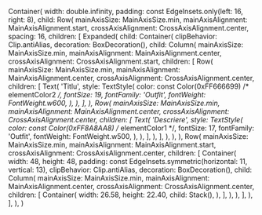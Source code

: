 Container(
    width: double.infinity,
    padding: const EdgeInsets.only(left: 16, right: 8),
    child: Row(
        mainAxisSize: MainAxisSize.min,
        mainAxisAlignment: MainAxisAlignment.start,
        crossAxisAlignment: CrossAxisAlignment.center,
        spacing: 16,
        children: [
            Expanded(
                child: Container(
                    clipBehavior: Clip.antiAlias,
                    decoration: BoxDecoration(),
                    child: Column(
                        mainAxisSize: MainAxisSize.min,
                        mainAxisAlignment: MainAxisAlignment.center,
                        crossAxisAlignment: CrossAxisAlignment.start,
                        children: [
                            Row(
                                mainAxisSize: MainAxisSize.min,
                                mainAxisAlignment: MainAxisAlignment.center,
                                crossAxisAlignment: CrossAxisAlignment.center,
                                children: [
                                    Text(
                                        'Titlu',
                                        style: TextStyle(
                                            color: const Color(0xFF666699) /* elementColor2 */,
                                            fontSize: 19,
                                            fontFamily: 'Outfit',
                                            fontWeight: FontWeight.w600,
                                        ),
                                    ),
                                ],
                            ),
                            Row(
                                mainAxisSize: MainAxisSize.min,
                                mainAxisAlignment: MainAxisAlignment.center,
                                crossAxisAlignment: CrossAxisAlignment.center,
                                children: [
                                    Text(
                                        'Descriere',
                                        style: TextStyle(
                                            color: const Color(0xFF8A8AA8) /* elementColor1 */,
                                            fontSize: 17,
                                            fontFamily: 'Outfit',
                                            fontWeight: FontWeight.w500,
                                        ),
                                    ),
                                ],
                            ),
                        ],
                    ),
                ),
            ),
            Row(
                mainAxisSize: MainAxisSize.min,
                mainAxisAlignment: MainAxisAlignment.start,
                crossAxisAlignment: CrossAxisAlignment.center,
                children: [
                    Container(
                        width: 48,
                        height: 48,
                        padding: const EdgeInsets.symmetric(horizontal: 11, vertical: 13),
                        clipBehavior: Clip.antiAlias,
                        decoration: BoxDecoration(),
                        child: Column(
                            mainAxisSize: MainAxisSize.min,
                            mainAxisAlignment: MainAxisAlignment.center,
                            crossAxisAlignment: CrossAxisAlignment.center,
                            children: [
                                Container(
                                    width: 26.58,
                                    height: 22.40,
                                    child: Stack(),
                                ),
                            ],
                        ),
                    ),
                ],
            ),
        ],
    ),
)